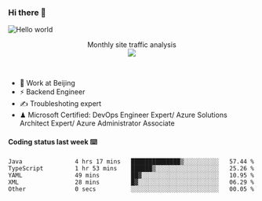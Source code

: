 ### Hi there 👋

<img src="https://raw.githubusercontent.com/sagar-viradiya/sagar-viradiya/master/resources/banner.png" alt="Hello world">
<p align="center"> 
 Monthly site traffic analysis <br/>
  <img src="https://profile-counter.glitch.me/youszoe/count.svg" />
</p>
<br/>

- 🍻 Work at Beijing 
- ⚡ Backend Engineer
- ✍️ Troubleshoting expert
- ♟  Microsoft Certified: DevOps Engineer Expert/ Azure Solutions Architect Expert/ Azure Administrator Associate

#### Coding status last week ⌨️

<!--START_SECTION:waka-->

```text
Java               4 hrs 17 mins   ██████████████▒░░░░░░░░░░   57.44 %
TypeScript         1 hr 53 mins    ██████▒░░░░░░░░░░░░░░░░░░   25.26 %
YAML               49 mins         ██▓░░░░░░░░░░░░░░░░░░░░░░   10.95 %
XML                28 mins         █▓░░░░░░░░░░░░░░░░░░░░░░░   06.29 %
Other              0 secs          ░░░░░░░░░░░░░░░░░░░░░░░░░   00.05 %
```

<!--END_SECTION:waka-->

<br/>
<center><img src="http://ghchart.rshah.org/409ba5/yousazoe" alt="" /></center>



